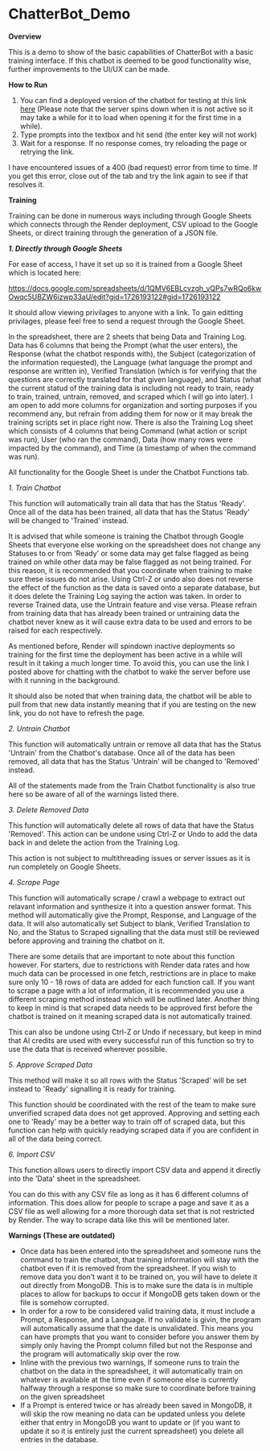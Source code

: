 # ChatterBot_Demo
**Overview**

This is a demo to show of the basic capabilities of ChatterBot with a basic training interface.
If this chatbot is deemed to be good functionality wise, further improvements to the UI/UX can be made.


**How to Run**

1. You can find a deployed version of the chatbot for testing at this link [here](https://chatterbot-demo.onrender.com/) (Please note that the server spins down when it is not active
so it may take a while for it to load when opening it for the first time in a while).
2. Type prompts into the textbox and hit send (the enter key will not work)
3. Wait for a response. If no response comes, try reloading the page or retrying the link.

I have encountered issues of a 400 (bad request) error from time to time. If you get this error, close out of the tab and try the link again to see if that resolves it.

**Training**

Training can be done in numerous ways including through Google Sheets which connects through the Render deployment, CSV upload to the Google Sheets, or direct training through the generation of a JSON file.

***1. Directly through Google Sheets***

For ease of access, I have it set up so it is trained from a Google Sheet which is located here:

https://docs.google.com/spreadsheets/d/1QMV6EBLcvzgh_vQPs7wRQo6kwOwqc5UBZW6izwp33aU/edit?gid=1726193122#gid=1726193122

It should allow viewing privilages to anyone with a link. To gain editting privilages, please feel free to send a request through the Google Sheet.

In the spreadsheet, there are 2 sheets that being Data and Training Log. Data has 6 columns that being the Prompt (what the user enters), the Response (what the chatbot responds with), the Subject (categorization of the information requested), the Language (what language the prompt and response are written in), Verified Translation (which is for verifying that the questions are correctly translated for that given language), and Status (what the current statud of the training data is including not ready to train, ready to train, trained, untrain, removed, and scraped which I will go into later). I am open to add more columns for organization and sorting purposes if you recommend any, but refrain from adding them for now or it may break the training scripts set in place right now. There is also the Training Log sheet which consists of 4 columns that being Command (what action or script was run), User (who ran the command), Data (how many rows were impacted by the command), and Time (a timestamp of when the command was run).

All functionality for the Google Sheet is under the Chatbot Functions tab.

*1. Train Chatbot*

This function will automatically train all data that has the Status 'Ready'. Once all of the data has been trained, all data that has the Status 'Ready' will be changed to 'Trained' instead. 

It is advised that while someone is training the Chatbot through Google Sheets that everyone else working on the spreadsheet does not change any Statuses to or from 'Ready' or some data may get false flagged as being trained on while other data may be false flagged as not being trained. For this reason, it is recommended that you coordinate when training to make sure these issues do not arise. Using Ctrl-Z or undo also does not reverse the effect of the function as the data is saved onto a separate database, but it does delete the Training Log saying the action was taken. In order to reverse Trained data, use the Untrain feature and vise versa. Please refrain from training data that has already been trained or untraining data the chatbot never knew as it will cause extra data to be used and errors to be raised for each respectively.

As mentioned before, Render will spindown inactive deployments so training for the first time the deployment has been active in a while will result in it taking a much longer time. To avoid this, you can use the link I posted above for chatting with the chatbot to wake the server before use with it running in the background. 

It should also be noted that when training data, the chatbot will be able to pull from that new data instantly meaning that if you are testing on the new link, you do not have to refresh the page.

*2. Untrain Chatbot*

This function will automatically untrain or remove all data that has the Status 'Untrain' from the Chatbot's database. Once all of the data has been removed, all data that has the Status 'Untrain' will be changed to 'Removed' instead.

All of the statements made from the Train Chatbot functionality is also true here so be aware of all of the warnings listed there.

*3. Delete Removed Data*

This function will automatically delete all rows of data that have the Status 'Removed'. This action can be undone using Ctrl-Z or Undo to add the data back in and delete the action from the Training Log.

This action is not subject to multithreading issues or server issues as it is run completely on Google Sheets.

*4. Scrape Page*

This function will automatically scrape / crawl a webpage to extract out relavant information and synthesize it into a question answer format. This method will automatically give the Prompt, Response, and Language of the data. It will also automatically set Subject to blank, Verified Translation to No, and the Status to Scraped signalling that the data must still be reviewed before approving and training the chatbot on it.

There are some details that are important to note about this function however. For starters, due to restrictions with Render data rates and how much data can be processed in one fetch, restrictions are in place to make sure only 10 - 18 rows of data are added for each function call. If you want to scrape a page with a lot of information, it is recommended you use a different scraping method instead which will be outlined later. Another thing to keep in mind is that scraped data needs to be approved first before the chatbot is trained on it meaning scraped data is not automatically trained.

This can also be undone using Ctrl-Z or Undo if necessary, but keep in mind that AI credits are used with every successful run of this function so try to use the data that is received wherever possible.

*5. Approve Scraped Data*

This method will make it so all rows with the Status 'Scraped' will be set instead to 'Ready' signalling it is ready for training.

This function should be coordinated with the rest of the team to make sure unverified scraped data does not get approved. Approving and setting each one to 'Ready' may be a better way to train off of scraped data, but this function can help with quickly readying scraped data if you are confident in all of the data being correct.

*6. Import CSV*

This function allows users to directly import CSV data and append it directly into the 'Data' sheet in the spreadsheet.

You can do this with any CSV file as long as it has 6 different columns of information. This does allow for people to scrape a page and save it as a CSV file as well allowing for a more thorough data set that is not restricted by Render. The way to scrape data like this will be mentioned later.



**Warnings (These are outdated)**
- Once data has been entered into the spreadsheet and someone runs the command to train the chatbot, that training information will stay with the chatbot even if it is removed from the spreadsheet. If you wish to remove data you don't want it to be trained on, you will have to delete it out directly from MongoDB. This is to make sure the data is in multiple places to allow for backups to occur if MongoDB gets taken down or the file is somehow corrupted.
- In order for a row to be considered valid training data, it must include a Prompt, a Response, and a Language. If no validate is givin, the program will automatically assume that the date is unvalidated. This means you can have prompts that you want to consider before you answer them by simply only having the Prompt column filled but not the Response and the program will automatically skip over the row.
- Inline with the previous two warnings, If someone runs to train the chatbot on the data in the spreadsheet, it will automatically train on whatever is available at the time even if someone else is currently halfway through a response so make sure to coordinate before training on the given spreadsheet
- If a Prompt is entered twice or has already been saved in MongoDB, it will skip the row meaning no data can be updated unless you delete either that entry in MongoDB you want to update or (if you want to update it so it is entirely just the current spreadsheet) you delete all entries in the database.
